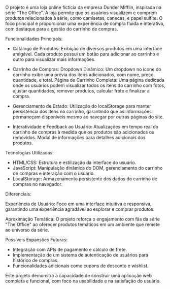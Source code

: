 O projeto é uma loja online fictícia da empresa Dunder Mifflin, inspirada na série "The Office". A loja permite que os usuários visualizem e comprem produtos relacionados à série, como camisetas, canecas, e papel sulfite. O foco principal é proporcionar uma experiência de compra fluida e interativa, com destaque para a gestão do carrinho de compras.

Funcionalidades Principais:

* Catálogo de Produtos:
Exibição de diversos produtos em uma interface amigável.
Cada produto possui um botão para adicionar ao carrinho e outro para visualizar mais informações.

* Carrinho de Compras:
Dropdown Dinâmico: Um dropdown no ícone do carrinho exibe uma prévia dos itens adicionados, com nome, preço, quantidade, e total.
Página de Carrinho Completa: Uma página dedicada onde os usuários podem visualizar todos os itens do carrinho com fotos, ajustar quantidades, remover produtos, calcular frete e finalizar a compra.

* Gerenciamento de Estado:
Utilização do localStorage para manter persistência dos itens no carrinho, garantindo que as informações permaneçam disponíveis mesmo ao navegar por outras páginas do site.

* Interatividade e Feedback ao Usuário:
Atualizações em tempo real do carrinho de compras à medida que os produtos são adicionados ou removidos.
Modal de informações para detalhes adicionais dos produtos.


Tecnologias Utilizadas:

* HTML/CSS: Estrutura e estilização da interface do usuário.
* JavaScript: Manipulação dinâmica do DOM, gerenciamento do carrinho de compras e interação com o usuário.
* LocalStorage: Armazenamento persistente dos dados do carrinho de compras no navegador.


Diferenciais:

Experiência de Usuário: Foco em uma interface intuitiva e responsiva, garantindo uma experiência agradável ao explorar e comprar produtos.

Aproximação Temática: O projeto reforça o engajamento com fãs da série "The Office" ao oferecer produtos temáticos em um ambiente que remete ao universo da série.


Possíveis Expansões Futuras:
* Integração com APIs de pagamento e cálculo de frete.
* Implementação de um sistema de autenticação de usuários para histórico de compras.
* Funcionalidades adicionais como cupons de desconto e wishlist.


Este projeto demonstra a capacidade de construir uma aplicação web completa e funcional, com foco na usabilidade e na satisfação do usuário.
